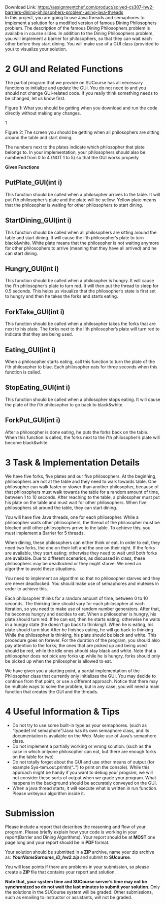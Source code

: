 Download Link: https://assignmentchef.com/product/solved-cs307-hw2-barriers-dining-philosophers-problem-using-java-threads
<br>
In this project, you are going to use Java threads and semaphores to implement a solution for a modified version of famous Dining Philosophers problem. The description of the famous Dining Philosophers problem is available in course slides. In addition to the Dining Philosophers problem, you will implement a barrier for philosophers, so that they can wait each other before they start dining. You will make use of a GUI class (provided to you) to visualize your solution.

<h1>2          GUI and Related Functions</h1>

The partial program that we provide on SUCourse has all necessary functions to initialize and update the GUI. You do not need to and you should not change GUI-related code. If you really think something needs to be changed, let us know first.

Figure 1: What you should be getting when you download and run the code directly without making any changes.

1

Figure 2: The screen you should be getting when all philosophers are sitting around the table and start dining.

The numbers next to the plates indicate which philosopher that plate belongs to. In your implementation, your philosophers should also be numbered from 0 to 4 (NOT 1 to 5) so that the GUI works properly.

<strong>Given Functions</strong>

<h2>PutPlate_GUI(int i)</h2>

This function should be called when a philosopher arrives to the table. It will put i’th philosopher’s plate and the plate will be yellow. Yellow plate means that the philosopher is waiting for other philosophers to start dining.

<h2>StartDining_GUI(int i)</h2>

This function should be called when all philosophers are sitting around the table and start dining. It will cause the i’th philosopher’s plate to turn black&amp;white. White plate means that the philosopher is not waiting anymore for other philosophers to arrive (meaning that they have all arrived) and he can start dining.

<h2>Hungry_GUI(int i)</h2>

This function should be called when a philosopher is hungry. It will cause the i’th philosopher’s plate to turn red. It will then put the thread to sleep for 0.5 seconds. This helps us visualize that the philosopher’s state is first set to hungry and then he takes the forks and starts eating.

<h2>ForkTake_GUI(int i)</h2>

This function should be called when a philosopher takes the forks that are next to his plate. The forks next to the i’th philosopher’s plate will turn red to indicate that they are being used.

<h2>Eating_GUI(int i)</h2>

When a philosopher starts eating, call this function to turn the plate of the i’th philosopher to blue. Each philosopher eats for three seconds when this function is called.

<h2>StopEating_GUI(int i)</h2>

This function should be called when a philosopher stops eating. It will cause the plate of the i’th philosopher to go back to black&amp;white.

<h2>ForkPut_GUI(int i)</h2>

After a philosopher is done eating, he puts the forks back on the table. When this function is called, the forks next to the i’th philosopher’s plate will become black&amp;white.

<h1>3          Task &amp; Implementation Details</h1>

We have five forks, five plates and our five philosophers. At the beginning, philosophers are not at the table and they need to walk towards table. One philosopher can walk faster or slower than another philosopher, because of that philosophers must walk towards the table for a random amount of time, between 1 to 10 seconds. After reaching to the table, a philosopher must put his plate on the table and must wait for other philosophers. When five philosophers sit around the table, they can start dining.

You will have five Java threads, one for each philosopher. While a philosopher waits other philosophers, the thread of the philosopher must be blocked until other philosophers arrive to the table. To achieve this, you must implement a Barrier for 5 threads.

When dining, these philosophers can either think or eat. In order to eat, they need two forks, the one on their left and the one on their right. If the forks are available, they start eating; otherwise they need to wait until both forks are available. Due to different scenarios, as discussed in class, these philosophers may be deadlocked or they might starve. We need an algorithm to avoid these situations.

You need to implement an algorithm so that no philosopher starves and they are never deadlocked. You should make use of semaphores and mutexes in order to achieve this.

Each philosopher thinks for a random amount of time, between 0 to 10 seconds. The thinking time should vary for each philosopher at each iteration, so you need to make use of random number generators. After that, he becomes hungry and decides to eat. When a philosopher is hungry, his plate should turn red. If he can eat, then he starts eating; otherwise he waits in a hungry state (he doesn’t go back to thinking!). When he is eating, his plate should turn blue After he finishes eating, he will go back to thinking. While the philosopher is thinking, his plate should be black and white. This procedure goes on forever. For the duration of the program, you should also pay attention to the forks; the ones that are picked up and being used should be red, while the idle ones should stay black and white. Note that a philosopher does not pick any forks up while he is hungry, forks should only be picked up when the philosopher is allowed to eat.

We have given you a starting point, a partial implementation of the Philosopher class that currently only initializes the GUI. You may decide to continue from that point, or use a different approach. Notice that there may be multiple ways to solve the problem, but in any case, you will need a main function that creates the GUI and the threads.

<h1>4          Useful Information &amp; Tips</h1>

<ul>

 <li>Do not try to use some built-in type as your semaphores. (such as “typedef int semaphore”)Java has its own semaphore class, and its documentation is available on the Web. Make use of Java’s semaphore class.</li>

 <li>Do not implement a partially working or wrong solution. (such as the case in which onlyone philosopher can eat, but there are enough forks on the table for two)</li>

 <li>Do not totally forget about the GUI and use other means of output (for example Sys-tem.out.println(“..”) to print on the console). While this approach might be handy if you want to debug your program, we will not consider these sorts of output when we grade your program. What happens in the background should be accurately conveyed on the GUI.</li>

 <li>When a java thread starts, it will execute what is written in run function. Please writeyour algorithm inside it.</li>

</ul>

<h1>Submission</h1>

Please include a report that describes the reasoning and flow of your program. Please briefly explain how your code is working in your report(Barrier and Dining Algorithms). Your report should be at <strong>MOST </strong>one page long and your report should be in <strong>PDF </strong>format.

Your solution should be submitted in a <strong>ZIP </strong>archive, name your zip archive as: <strong><em>YourNameSurname_ID_hw2.zip </em></strong>and submit to <strong>SUcourse</strong>.

You will lose points if there are problems in your submission, so please create a <strong>ZIP </strong>file that contains your report and solution.

<strong>Note that, your system time and SUCourse server’s time may not be synchronized so do not wait the last minutes to submit your solution. </strong>Only the solutions in the SUCourse system will be graded. Other submissions, such as emailing to instructor or assistants, will not be graded.



